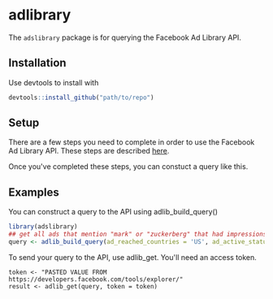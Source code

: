 # adlibrary

<!-- badges: start -->
<!-- badges: end -->

The `adslibrary` package is for querying the Facebook Ad Library API.

## Installation

Use devtools to install with

``` r
devtools::install_github("path/to/repo")
```

## Setup

There are a few steps you need to complete in order to use the Facebook Ad Library API. These
steps are described [here](https://www.facebook.com/ads/library/api/?source=archive-landing-page).

Once you've completed these steps, you can constuct a query like this.


## Examples

You can construct a query to the API using adlib_build_query()

``` r
library(adslibrary)
## get all ads that mention "mark" or "zuckerberg" that had impressions yesterday in the US and are currently active
query <- adlib_build_query(ad_reached_countries = 'US', ad_active_status = 'ACTIVE', impression_condition = 'HAS_IMPRESSIONS_YESTERDAY', search_terms = "mark zuckerberg")
```

To send your query to the API, use adlib_get. You'll need an access token.

```
token <- "PASTED VALUE FROM https://developers.facebook.com/tools/explorer/"
result <- adlib_get(query, token = token)
```
